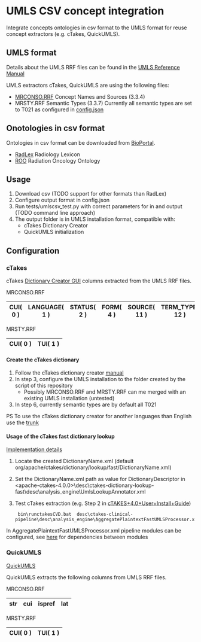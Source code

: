 # UMLS CSV concept integration

Integrate concepts ontologies in csv format to the UMLS format for reuse concept extractors (e.g. cTakes, QuickUMLS).

## UMLS format

Details about the UMLS RRF files can be found in the [UMLS Reference Manual](https://www.ncbi.nlm.nih.gov/books/NBK9685/)

UMLS extractors cTakes, QuickUMLS are using the following files:
- [MRCONSO.RRF](https://www.ncbi.nlm.nih.gov/books/NBK9685/table/ch03.T.concept_names_and_sources_file_mr/?report=objectonly) Concept Names and Sources (3.3.4)
- MRSTY.RRF Semantic Types (3.3.7) Currently all semantic types are set to T021 as configured in [config.json](config.json)
    

## Onotologies in csv format

Ontologies in csv format can be downloaded from [BioPortal](http://bioportal.bioontology.org).
 
- [RadLex](http://bioportal.bioontology.org/ontologies/RADLEX) Radiology Lexicon
- [ROO](https://bioportal.bioontology.org/ontologies/ROO) Radiation Oncology Ontology


## Usage

1. Download csv (TODO support for other formats than RadLex)
2. Configure output format in config.json
3. Run tests/umlscsv_test.py with correct parameters for in and output (TODO command line approach)
4. The output folder is in UMLS installation format, compatible with:  
    - cTakes Dictionary Creator
    - QuickUMLS initialization 

    
## Configuration

### cTakes

cTakes [Dictionary Creator GUI](https://cwiki.apache.org/confluence/display/CTAKES/Dictionary+Creator+GUI) columns extracted from the UMLS RRF files.

MRCONSO.RRF

| CUI( 0 ) | LANGUAGE( 1 ) | STATUS( 2 ) | FORM( 4 ) | SOURCE( 11 ) | TERM_TYPE( 12 ) | SOURCE_CODE( 13 ) | TEXT( 14 ) |
|----------|---------------|-------------|-----------|--------------|-----------------|-------------------|------------|

MRSTY.RRF

| CUI( 0 ) | TUI( 1 ) |
|----------|----------|

#### Create the cTakes dictionary

1. Follow the cTakes dictionary creator [manual](https://cwiki.apache.org/confluence/display/CTAKES/Dictionary+Creator+GUI)
2. In step 3, configure the UMLS installation to the folder created by the script of this repository
    - Possibly MRCONSO.RRF and MRSTY.RRF can me merged with an existing UMLS installation (untested)
3. In step 6, currently semantic types are by default all T021

PS
To use the cTakes dictionary creator for another languages than English use the [trunk](https://svn.apache.org/repos/asf/ctakes/trunk/ctakes-gui/src/main/java/org/apache/ctakes/gui/dictionary/DictionaryCreator.java)

#### Usage of the cTakes fast dictionary lookup

[Implementation details](https://cwiki.apache.org/confluence/display/CTAKES/cTAKES+4.0+-+Fast+Dictionary+Lookup)

1. Locate the created DictionaryName.xml (default org/apache/ctakes/dictionary/lookup/fast/DictionaryName.xml)
2. Set the DictionaryName.xml path as value for DictionaryDescriptor in <apache-ctakes-4.0.0>\desc\ctakes-dictionary-lookup-fast\desc\analysis_engine\UmlsLookupAnnotator.xml
3. Test cTakes extraction (e.g. Step 2 in [cTAKES+4.0+User+Install+Guide](https://cwiki.apache.org/confluence/display/CTAKES/cTAKES+4.0+User+Install+Guide))
    
        bin\runctakesCVD.bat  desc\ctakes-clinical-pipeline\desc\analysis_engine\AggregatePlaintextFastUMLSProcessor.xml

In AggregatePlaintextFastUMLSProcessor.xml pipeline modules can be configured, see [here](https://cwiki.apache.org/confluence/display/CTAKES/cTAKES+4.0+Component+Use+Guide#cTAKES4.0ComponentUseGuide-ComponentDependencies) for dependencies between modules

### QuickUMLS

[QuickUMLS](https://github.com/Georgetown-IR-Lab/QuickUMLS)

QuickUMLS extracts the following columns from UMLS RRF files.

MRCONSO.RRF

| str | cui | ispref | lat |
|-----|-----|--------|-----|
  
MRSTY.RRF

| CUI( 0 ) | TUI( 1 ) |
|----------|----------|

